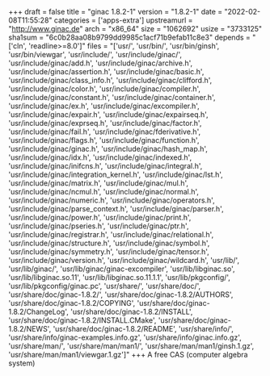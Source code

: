 +++
draft = false
title = "ginac 1.8.2-1"
version = "1.8.2-1"
date = "2022-02-08T11:55:28"
categories = ['apps-extra']
upstreamurl = "http://www.ginac.de"
arch = "x86_64"
size = "1062692"
usize = "3733125"
sha1sum = "6c0b28aa08b9799dd9985c1acf71b9efab11c8e3"
depends = "['cln', 'readline>=8.0']"
files = "['usr/', 'usr/bin/', 'usr/bin/ginsh', 'usr/bin/viewgar', 'usr/include/', 'usr/include/ginac/', 'usr/include/ginac/add.h', 'usr/include/ginac/archive.h', 'usr/include/ginac/assertion.h', 'usr/include/ginac/basic.h', 'usr/include/ginac/class_info.h', 'usr/include/ginac/clifford.h', 'usr/include/ginac/color.h', 'usr/include/ginac/compiler.h', 'usr/include/ginac/constant.h', 'usr/include/ginac/container.h', 'usr/include/ginac/ex.h', 'usr/include/ginac/excompiler.h', 'usr/include/ginac/expair.h', 'usr/include/ginac/expairseq.h', 'usr/include/ginac/exprseq.h', 'usr/include/ginac/factor.h', 'usr/include/ginac/fail.h', 'usr/include/ginac/fderivative.h', 'usr/include/ginac/flags.h', 'usr/include/ginac/function.h', 'usr/include/ginac/ginac.h', 'usr/include/ginac/hash_map.h', 'usr/include/ginac/idx.h', 'usr/include/ginac/indexed.h', 'usr/include/ginac/inifcns.h', 'usr/include/ginac/integral.h', 'usr/include/ginac/integration_kernel.h', 'usr/include/ginac/lst.h', 'usr/include/ginac/matrix.h', 'usr/include/ginac/mul.h', 'usr/include/ginac/ncmul.h', 'usr/include/ginac/normal.h', 'usr/include/ginac/numeric.h', 'usr/include/ginac/operators.h', 'usr/include/ginac/parse_context.h', 'usr/include/ginac/parser.h', 'usr/include/ginac/power.h', 'usr/include/ginac/print.h', 'usr/include/ginac/pseries.h', 'usr/include/ginac/ptr.h', 'usr/include/ginac/registrar.h', 'usr/include/ginac/relational.h', 'usr/include/ginac/structure.h', 'usr/include/ginac/symbol.h', 'usr/include/ginac/symmetry.h', 'usr/include/ginac/tensor.h', 'usr/include/ginac/version.h', 'usr/include/ginac/wildcard.h', 'usr/lib/', 'usr/lib/ginac/', 'usr/lib/ginac/ginac-excompiler', 'usr/lib/libginac.so', 'usr/lib/libginac.so.11', 'usr/lib/libginac.so.11.1.1', 'usr/lib/pkgconfig/', 'usr/lib/pkgconfig/ginac.pc', 'usr/share/', 'usr/share/doc/', 'usr/share/doc/ginac-1.8.2/', 'usr/share/doc/ginac-1.8.2/AUTHORS', 'usr/share/doc/ginac-1.8.2/COPYING', 'usr/share/doc/ginac-1.8.2/ChangeLog', 'usr/share/doc/ginac-1.8.2/INSTALL', 'usr/share/doc/ginac-1.8.2/INSTALL.CMake', 'usr/share/doc/ginac-1.8.2/NEWS', 'usr/share/doc/ginac-1.8.2/README', 'usr/share/info/', 'usr/share/info/ginac-examples.info.gz', 'usr/share/info/ginac.info.gz', 'usr/share/man/', 'usr/share/man/man1/', 'usr/share/man/man1/ginsh.1.gz', 'usr/share/man/man1/viewgar.1.gz']"
+++
A free CAS (computer algebra system)